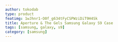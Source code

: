 ```yaml
---
author: tokodab
type: product
featimg: 1wJhnr1-O0f_g634tFyCSPWziDiT9H4Sk
title: Aperture & The Gels Samsung Galaxy S9 Case
tags: [samsung, galaxy, s9]
category: [samsung]
---
```

